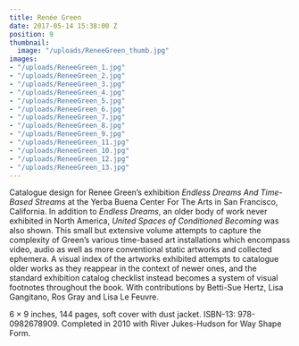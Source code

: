 ```yaml
---
title: Renée Green
date: 2017-05-14 15:38:00 Z
position: 9
thumbnail:
  image: "/uploads/ReneeGreen_thumb.jpg"
images:
- "/uploads/ReneeGreen_1.jpg"
- "/uploads/ReneeGreen_2.jpg"
- "/uploads/ReneeGreen_3.jpg"
- "/uploads/ReneeGreen_4.jpg"
- "/uploads/ReneeGreen_5.jpg"
- "/uploads/ReneeGreen_6.jpg"
- "/uploads/ReneeGreen_7.jpg"
- "/uploads/ReneeGreen_8.jpg"
- "/uploads/ReneeGreen_9.jpg"
- "/uploads/ReneeGreen_11.jpg"
- "/uploads/ReneeGreen_10.jpg"
- "/uploads/ReneeGreen_12.jpg"
- "/uploads/ReneeGreen_13.jpg"
---
```


Catalogue design for Renee Green’s exhibition *Endless Dreams And Time-Based Streams* at the Yerba Buena Center For The Arts in San Francisco, California. In addition to *Endless Dreams*, an older body of work never exhibited in North America, *United Spaces of Conditioned Becoming* was also shown. This small but extensive volume attempts to capture the complexity of Green’s various time-based art installations which encompass video, audio as well as more conventional static artworks and collected ephemera. A visual index of the artworks exhibited attempts to catalogue older works as they reappear in the context of newer ones, and the standard exhibition catalog checklist instead becomes a system of visual footnotes throughout the book. With contributions by Betti-Sue Hertz, Lisa Gangitano, Ros Gray and Lisa Le Feuvre. 

6 × 9 inches, 144 pages, soft cover with dust jacket. ISBN-13: 978-0982678909. Completed in 2010 with River Jukes-Hudson for Way Shape Form. 